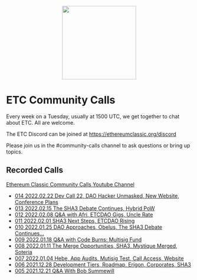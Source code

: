 <p align="center"><img src="https://github.com/ethereumclassic/community-calls/raw/main/etc_cc_logo.png" width="200" height="200"></p>

# ETC Community Calls

Every week on a Tuesday, usually at 1500 UTC, we get together to chat about ETC. All are welcome.

The ETC Discord can be joined at https://ethereumclassic.org/discord

Please join us in the #community-calls channel to ask questions or bring up topics.

## Recorded Calls

[Ethereum Classic Community Calls Youtube Channel](https://www.youtube.com/channel/UCp07VPnC1ejyAp5gMvvA4dw/videos)

- [014 2022.02.22 Dev Call 22, DAO Hacker Unmasked, New Website, Conference Plans](https://www.youtube.com/watch?v=UD7t7qMNoyk)
- [013 2022.02.15 The SHA3 Debate Continues, Hybrid PoW](https://www.youtube.com/watch?v=HQ9IKu3PVkA)
- [012 2022.02.08 Q&A with Afri, ETCDAO Gigs, Uncle Rate](https://www.youtube.com/watch?v=GCBv1VCN2tE)
- [011 2022.02.01 SHA3 Next Steps, ETCDAO Rising](https://www.youtube.com/watch?v=ad_grFagA5k)
- [010 2022.01.25 DAO Approaches, Obelus, The SHA3 Debate Continues...](https://www.youtube.com/watch?v=6DRZEaKkpb4)
- [009 2022.01.18 Q&A with Code Burns: Multisig Fund](https://www.youtube.com/watch?v=GlRpBhsN7Ck)
- [008 2022.01.11 The Merge Opportunities, SHA3, Mystique Merged, Soteria](https://www.youtube.com/watch?v=Kirnjy04PkY)
- [007 2022.01.04 Hebe, App Audits, Mutisig Test, Call Access, Website](https://www.youtube.com/watch?v=qnfoGh6UZyM)
- [006 2021.12.28 Development Tiers, Roadmap, Erigon, Corporates, SHA3](https://www.youtube.com/watch?v=hLeaPLoTYOE)
- [005 2021.12.21 Q&A With Bob Summewill](https://youtu.be/acz_xQ4lXTY)
